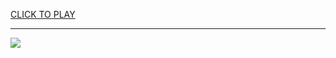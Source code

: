 
<a href="https://premium76.site?title=unblocked_games_6x_1v1_lol&ref=13M">CLICK TO PLAY</a></h3>
<hr>

<a href="https://premium76.site?title=unblocked_games_6x_1v1_lol&ref=13M"><img src="https://clearcache.store/games.png"></a>



